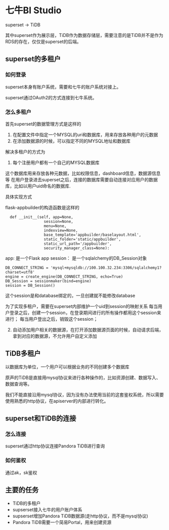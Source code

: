 # 七牛BI Studio

superset -> TiDB

其中superset作为展示层，TiDB作为数据存储层，需要注意的是TiDB并不是作为RDS的存在，仅仅是superset的后端。

## superset的多租户

### 如何登录

superset本身有账户系统，需要和七牛的账户系统对接上。

superset通过OAuth2的方式连接到七牛系统。

### 怎么多租户

首先superset的数据管理方式是这样的

1. 在配置文件中指定一个MYSQL的uri和数据库，用来存放各种用户的元数据
2. 在添加数据源的时候，可以指定不同的MYSQL地址和数据库

解决多租户的方式为

1. 每个注册用户都有一个自己的MYSQL数据库

这个数据库用来存放各种元数据，比如权限信息，dashboard信息，数据源信息等
在用户登录进去superset之后，连接的数据库需要自动连接对应用户的数据库，比如以用户uid命名的数据库.

具体实现方式

flask-appbuilder的构造函数是这样的

```
  def __init__(self, app=None,
                 session=None,
                 menu=None,
                 indexview=None,
                 base_template='appbuilder/baselayout.html',
                 static_folder='static/appbuilder',
                 static_url_path='/appbuilder',
                 security_manager_class=None):

```

app: 是一个Flask app
session： 是一个sqlalchemy的DB_Session对象

```
DB_CONNECT_STRING = 'mysql+mysqldb://100.100.32.234:3306/sqlalchemy1?charset=utf8'
engine = create_engine(DB_CONNECT_STRING, echo=True)
DB_Session = sessionmaker(bind=engine)
session = DB_Session()
```

这个session是和database绑定的，一旦创建就不能修改database

为了实现多租户，需要在superset内部维护一个uid到session的映射关系
每当用户登录之后，创建一个session，在登录期间进行的所有操作都用这个session来进行；
每当用户登出之后，销毁这个session；

2. 自动添加用户相关的数据源，在打开添加数据源页面的时候，自动请求后端，拿到对应的数据源，不允许用户自定义添加



## TiDB多租户

以数据库为单位，一个用户可以根据业务的不同创建多个数据库

原声的TiDB是直接用mysql协议来进行各种操作的，比如资源创建、数据写入、数据查询等。

我们不能直接沿用mysql协议，因为没有办法使用当前的这套鉴权系统，所以需要使用熟悉的http协议，在apiserver的内部进行转化。


## superset和TiDB的连接

### 怎么连接

superset通过http协议连接Pandora TiDB进行查询

### 如何鉴权

通过ak，sk鉴权

## 主要的任务

* TiDB的多租户
* supserset接入七牛的用户账户体系
* supserset增加Pandora TiDB数据源(走http协议，而不是mysql协议)
* Pandora TiDB需要一个简易Portal，用来创建资源